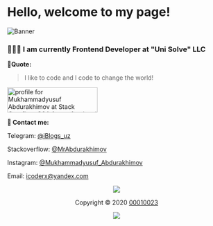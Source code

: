 # Hello, welcome to my page!
![Banner](https://raw.githubusercontent.com/MrAbdurakhimov/MrAbdurakhimov/main/mrabdurakhimov.png)
### 👨🏻‍💻 I am currently Frontend Developer at "Uni Solve" LLC
**🖤Quote:**
>I like to code and I code to change the world!

<a href="https://stackoverflow.com/users/14551372/mukhammadyusuf-abdurakhimov"><img src="https://stackoverflow.com/users/flair/14551372.png" width="208" height="58" alt="profile for Mukhammadyusuf Abdurakhimov at Stack Overflow, Q&amp;A for professional and enthusiast programmers" title="profile for Mukhammadyusuf Abdurakhimov at Stack Overflow, Q&amp;A for professional and enthusiast programmers"></a>

**📧 Contact me:**
 
Telegram: [@iBlogs_uz](https://t.me/iblogs_uz)

Stackoverflow: [@MrAbdurakhimov](https://stackoverflow.com/cv/mrabdurakhimov)

Instagram: [@Mukhammadyusuf_Abdurakhimov](https://www.instagram.com/mukhammadyusuf_abdurakhimov/)

Email: icoderx@yandex.com


<p align="center"><img src="https://raw.githubusercontent.com/arcticicestudio/nord-docs/develop/assets/images/nord/repository-footer-separator.svg?sanitize=true" /></p>

<p align="center">Copyright &copy; 2020 <a href="https://github.com/00010023/" target="_blank">00010023</a></p>

<p align="center"><a href="https://github.com/00010023/csf.coursework/blob/master/LICENSE"><img src="https://img.shields.io/static/v1.svg?style=flat-square&label=License&message=MPL-2.0&logoColor=eceff4&logo=github&colorA=4c566a&colorB=88c0d0"/></a></p>
